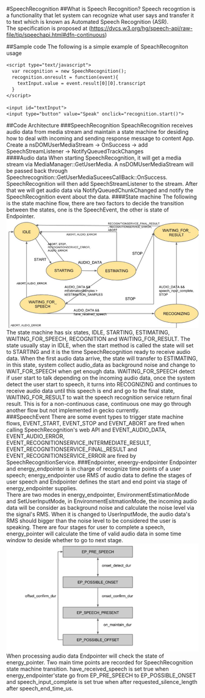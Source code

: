 #SpeechRecognition
##What is Speech Recognition?
  Speech recogntion is a functionality that let system can recognize what user says and transfer it to text which is known as Automated Speech Recognition (ASR). <br> The specification is proposed at (https://dvcs.w3.org/hg/speech-api/raw-file/tip/speechapi.html#dfn-continuous)

##Sample code
The following is a simple example of SpeachRecogniton usage
```
<script type="text/javascript">
  var recognition = new SpeechRecognition();
  recognition.onresult = function(event){
    textInput.value = event.result[0][0].transcript
  }
</script>

<input id="textInput">
<input type="button" value="Speak" onclick="recognition.start()">
```
##Code Architecture
###SpeechRecognition
SpeachRecognition receives audio data from media stream and maintain a state machine for desiding how to deal with incoming and sending response message to content App.<br>
Create a nsDOMUserMediaStream -> OnSuccess -> add SpeechStreamListener -> NotifyQueuedTrackChanges <br>
####Audio data
When starting SpeechRecognition, it will get a media stream via MediaManager::GetUserMedia. A nsDOMUserMediaStream will be passed back through Speechrecognition::GetUserMediaSuceesCallBack::OnSuccess. SpeechRecognition will then add SpeechStreamListener to the stream. After that we will get audio data via NotifyQueuedChunkChanged and notify the SpeechRecognition event about the data.
####State machine
The following is the state machine flow, there are two factors to decide the transition between the states, one is the SpeechEvent, the other is state of Endpointer. <br>
![state machine](./img/stateMachine.jpg)
The state machine has six states, IDLE, STARTING, ESTIMATING, WAITING_FOR_SPEECH, RECOGNITION and WAITING_FOR_RESULT. The state usually stay in IDLE, when the start method is called the state will set to STARTING and it is the time SpeechRecognition ready to receive audio data. When the first audio data arrive, the state will transfer to ESTIMATING, in this state, system collect audio_data as background noise and change to WAIT_FOR_SPEECH when get enough data. WAITING_FOR_SPEECH detect if user start to talk depending on the incoming audio data, once the system detect the user start to speech, it turns into RECOGNIZING and continues to receive audio data until this speech is end and go to the final state, WAITING_FOR_RESULT to wait the speech recognition service return final result. This is for a non-continuous case, continuous one may go through another flow but not implemented in gecko currently.<br>
###SpeechEvent
There are some event types to trigger state machine flows, EVENT_START, EVENT_STOP and EVENT_ABORT are fired when calling SpeechRecognition's web API and EVENT_AUDIO_DATA, EVENT_AUDIO_ERROR, EVENT_RECOGNITIONSERVICE_INTERMEDIATE_RESULT, EVENT_RECOGNITIONSERVICE_FINAL_RESULT and EVENT_RECOGNITIONSERVICE_ERROR are fired by SpeechRecognitionService.
###Endpointer, eneergy-endpointer
Endpointer and energy_endpointer is in charge of recognize time points of a user speech; energy_endpointer use RMS of audio data to define the stages of user speech and Endpointer defines the start and end point via stage of energy_endpointer supplies.<br>
There are two modes in energy_endpointer, EnvironmentEstimationMode and SetUserInputMode, in EnvironmentEsitmationMode, the incoming audio data will be consider as background noise and calculate the noise level via the signal's RMS. When it is changed to UserInputMode, the audio data's RMS should bigger than the noise level to be considered the user is speaking. There are four stages for user to complete a speech, energy_pointer will calculate the time of valid audio data in some time window to deside whether to go to next stage.<br>
![energy_endpointer states](./img/energy_endpointer_states.jpg)
When processing audio data Endpointer will check the state of energy_pointer. Two main time points are recorded for SpeechRecognition state machine transition. have_received_speech is set true when energy_endpointer'state go from EP_PRE_SPEECH to EP_POSSIBLE_ONSET and speech_input_complete is set true when after requested_silence_length after speech_end_time_us.<br>
